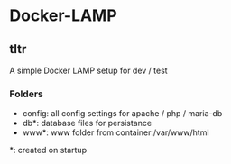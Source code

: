 # Docker-LAMP

## tltr
A simple Docker LAMP setup for dev / test

### Folders
- config: all config settings for apache / php / maria-db
- db*: database files for persistance
- www*: www folder from container:/var/www/html 

*: created on startup
